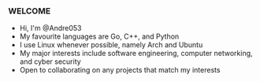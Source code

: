 ### **WELCOME** ###

- Hi, I'm @Andre053
- My favourite languages are Go, C++, and Python
- I use Linux whenever possible, namely Arch and Ubuntu
- My major interests include software engineering, computer networking, and cyber security
- Open to collaborating on any projects that match my interests
<!--
**Andre053/Andre053** is a ✨ _special_ ✨ repository because its `README.md` (this file) appears on your GitHub profile.

Here are some ideas to get you started:

- 🔭 I’m currently working on ...
- 🌱 I’m currently learning ...
- 👯 I’m looking to collaborate on ...
- 🤔 I’m looking for help with ...
- 💬 Ask me about ...
- 📫 How to reach me: ...
- 😄 Pronouns: ...
- ⚡ Fun fact: ...
-->
